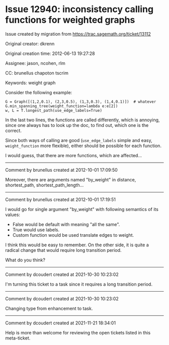 # Issue 12940: inconsistency calling functions for weighted graphs

Issue created by migration from https://trac.sagemath.org/ticket/13112

Original creator: dkrenn

Original creation time: 2012-06-13 19:27:28

Assignee: jason, ncohen, rlm

CC:  brunellus chapoton tscrim

Keywords: weight graph

Consider the following example:

```
G = Graph([(1,2,0.1), (2,3,0.5), (1,3,0.3), (1,4,0.1)])  # whatever
G.min_spanning_tree(weight_function=lambda e:e[2])
w, L = T.longest_path(use_edge_labels=True)
```

In the last two lines, the functions are called differently, which is annoying, since one always has to look up the doc, to find out, which one is the correct. 

Since both ways of calling are good (`use_edge_labels` simple and easy, `weight_function` more flexible), either should be possible for each function.

I would guess, that there are more functions, which are affected...


---

Comment by brunellus created at 2012-10-01 17:09:50

Moreover, there are arguments named "by_weight" in distance, shortest_path, shortest_path_length…


---

Comment by brunellus created at 2012-10-01 17:19:51

I would go for single argument "by_weight" with following semantics of its values:

* False would be default with meaning "all the same".
* True would use labels.
* Custom function would be used translate edges to weight.

I think this would be easy to remember. On the other side, it is quite a radical change that would require long transition period.

What do you think?


---

Comment by dcoudert created at 2021-10-30 10:23:02

I'm turning this ticket to a task since it requires a long transition period.


---

Comment by dcoudert created at 2021-10-30 10:23:02

Changing type from enhancement to task.


---

Comment by dcoudert created at 2021-11-21 18:34:01

Help is more than welcome for reviewing the open tickets listed in this meta-ticket.
